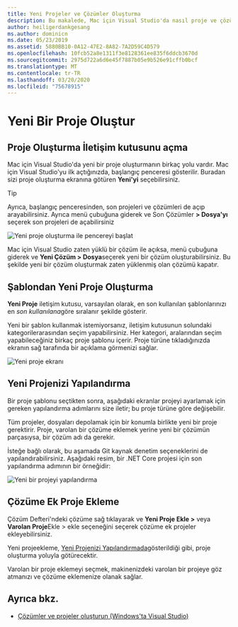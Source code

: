 ```yaml
---
title: Yeni Projeler ve Çözümler Oluşturma
description: Bu makalede, Mac için Visual Studio'da nasıl proje ve çözüm oluşturulacak açıklanmaktadır
author: heiligerdankgesang
ms.author: dominicn
ms.date: 05/23/2019
ms.assetid: 5880BB10-0A12-47E2-8A82-7A2D59C4D579
ms.openlocfilehash: 10fcb52a8e1311f3e8128361ee835f6ddcb3670d
ms.sourcegitcommit: 2975d722a6d6e45f7887b05e9b526e91cffb0bcf
ms.translationtype: MT
ms.contentlocale: tr-TR
ms.lasthandoff: 03/20/2020
ms.locfileid: "75678915"
---
```

# <a name="create-a-new-project"></a>Yeni Bir Proje Oluştur

## <a name="opening-the-project-creation-dialog"></a>Proje Oluşturma İletişim kutusunu açma

Mac için Visual Studio'da yeni bir proje oluşturmanın birkaç yolu vardır. Mac için Visual Studio'yu ilk açtığınızda, başlangıç penceresi gösterilir. Buradan sizi proje oluşturma ekranına götüren **Yeni'yi** seçebilirsiniz.

> [!TIP]
> Ayrıca, başlangıç penceresinden, son projeleri ve çözümleri de açıp arayabilirsiniz. Ayrıca menü çubuğuna giderek ve Son Çözümler **> Dosya'yı** seçerek son projeleri de açabilirsiniz

![Yeni proje oluşturma ile pencereyi başlat](media/first-run-project.png)

Mac için Visual Studio zaten yüklü bir çözüm ile açıksa, menü çubuğuna giderek ve **Yeni Çözüm > Dosya**seçerek yeni bir çözüm oluşturabilirsiniz. Bu şekilde yeni bir çözüm oluşturmak zaten yüklenmiş olan çözümü kapatır.

## <a name="creating-a-new-project-from-a-template"></a>Şablondan Yeni Proje Oluşturma

**Yeni Proje** iletişim kutusu, varsayılan olarak, en son kullanılan şablonlarınızı en *son kullanılana*göre sıralanır şekilde gösterir.

Yeni bir şablon kullanmak istemiyorsanız, iletişim kutusunun solundaki kategorilerarasından seçim yapabilirsiniz. Her kategori, aralarından seçim yapabileceğiniz birkaç proje şablonu içerir. Proje türüne tıkladığınızda ekranın sağ tarafında bir açıklama görmenizi sağlar.

![Yeni proje ekranı](media/project-creation-screen.png)

## <a name="configuring-your-new-project"></a>Yeni Projenizi Yapılandırma

Bir proje şablonu seçtikten sonra, aşağıdaki ekranlar projeyi ayarlamak için gereken yapılandırma adımlarını size iletir; bu proje türüne göre değişebilir.

Tüm projeler, dosyaları depolamak için bir konumla birlikte yeni bir proje gerektirir. Proje, varolan bir çözüme eklemek yerine yeni bir çözümün parçasıysa, bir çözüm adı da gerekir.

İsteğe bağlı olarak, bu aşamada Git kaynak denetim seçeneklerini de yapılandırabilirsiniz. Aşağıdaki resim, bir .NET Core projesi için son yapılandırma adımının bir örneğidir:

![Yeni bir projeyi yapılandırma](media/configure-new-project.png)

## <a name="adding-additional-projects-to-a-solution"></a>Çözüme Ek Proje Ekleme

Çözüm Defteri'ndeki çözüme sağ tıklayarak ve **Yeni Proje Ekle >** veya **Varolan Proje**Ekle > ekle seçeneğini seçerek çözüme ek projeler ekleyebilirsiniz.

Yeni projeekleme, [Yeni Projenizi Yapılandırmada](#configuring-your-new-project)gösterildiği gibi, proje oluşturma yoluyla götürecektir.

Varolan bir proje eklemeyi seçmek, makinenizdeki varolan bir projeye göz atmanızı ve çözüme eklemenize olanak sağlar.

## <a name="see-also"></a>Ayrıca bkz.

- [Çözümler ve projeler oluşturun (Windows'ta Visual Studio)](/visualstudio/ide/creating-solutions-and-projects)
